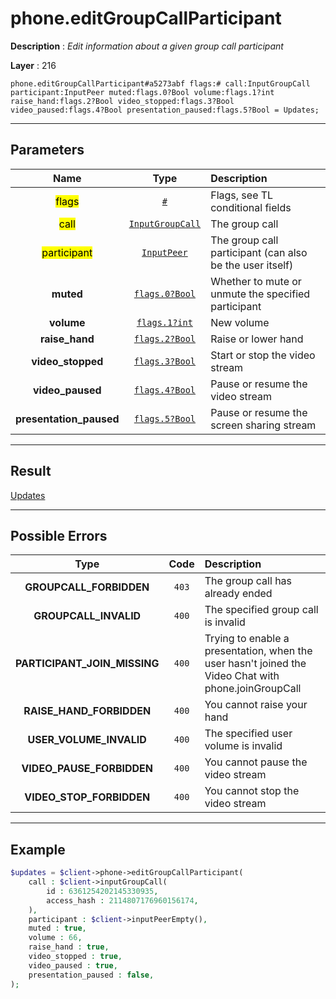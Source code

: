 # phone.editGroupCallParticipant

**Description** : *Edit information about a given group call participant*

**Layer** : 216

```tl
phone.editGroupCallParticipant#a5273abf flags:# call:InputGroupCall participant:InputPeer muted:flags.0?Bool volume:flags.1?int raise_hand:flags.2?Bool video_stopped:flags.3?Bool video_paused:flags.4?Bool presentation_paused:flags.5?Bool = Updates;
```

---

## Parameters

| Name | Type | Description |
| :---: | :---: | :--- |
| <mark>flags</mark> | [`#`](type/#) | Flags, see TL conditional fields |
| <mark>call</mark> | [`InputGroupCall`](type/InputGroupCall) | The group call |
| <mark>participant</mark> | [`InputPeer`](type/InputPeer) | The group call participant (can also be the user itself) |
| **muted** | [`flags.0?Bool`](type/Bool) | Whether to mute or unmute the specified participant |
| **volume** | [`flags.1?int`](type/int) | New volume |
| **raise_hand** | [`flags.2?Bool`](type/Bool) | Raise or lower hand |
| **video_stopped** | [`flags.3?Bool`](type/Bool) | Start or stop the video stream |
| **video_paused** | [`flags.4?Bool`](type/Bool) | Pause or resume the video stream |
| **presentation_paused** | [`flags.5?Bool`](type/Bool) | Pause or resume the screen sharing stream |

---

## Result

[Updates](type/Updates)

---

## Possible Errors

| Type | Code | Description |
| :---: | :---: | :--- |
| **GROUPCALL_FORBIDDEN** | `403` | The group call has already ended |
| **GROUPCALL_INVALID** | `400` | The specified group call is invalid |
| **PARTICIPANT_JOIN_MISSING** | `400` | Trying to enable a presentation, when the user hasn't joined the Video Chat with phone.joinGroupCall |
| **RAISE_HAND_FORBIDDEN** | `400` | You cannot raise your hand |
| **USER_VOLUME_INVALID** | `400` | The specified user volume is invalid |
| **VIDEO_PAUSE_FORBIDDEN** | `400` | You cannot pause the video stream |
| **VIDEO_STOP_FORBIDDEN** | `400` | You cannot stop the video stream |

---

## Example

```php
$updates = $client->phone->editGroupCallParticipant(
	call : $client->inputGroupCall(
		id : 6361254202145330935,
		access_hash : 2114807176960156174,
	),
	participant : $client->inputPeerEmpty(),
	muted : true,
	volume : 66,
	raise_hand : true,
	video_stopped : true,
	video_paused : true,
	presentation_paused : false,
);
```